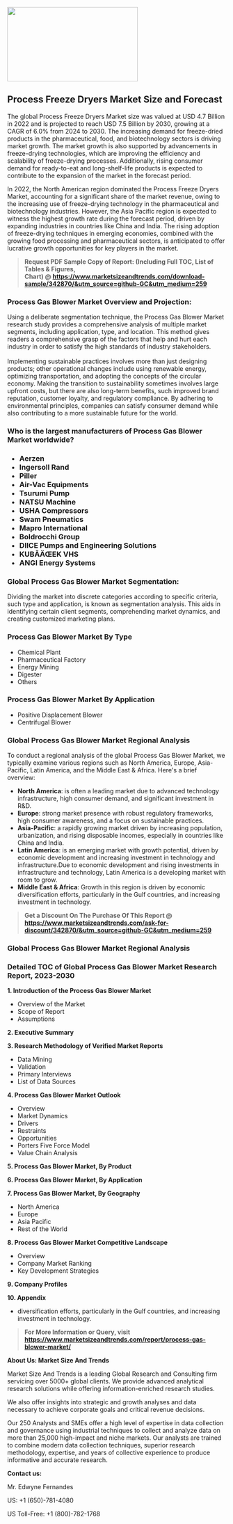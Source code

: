 <p><img class="alignnone size-medium wp-image-20088" src="https://ffe5etoiles.com/wp-content/uploads/2024/12/MST1-300x171.png" alt="" width="300" height="171" /></p><h2>Process Freeze Dryers Market Size and Forecast</h2><p>The global Process Freeze Dryers Market size was valued at USD 4.7 Billion in 2022 and is projected to reach USD 7.5 Billion by 2030, growing at a CAGR of 6.0% from 2024 to 2030. The increasing demand for freeze-dried products in the pharmaceutical, food, and biotechnology sectors is driving market growth. The market growth is also supported by advancements in freeze-drying technologies, which are improving the efficiency and scalability of freeze-drying processes. Additionally, rising consumer demand for ready-to-eat and long-shelf-life products is expected to contribute to the expansion of the market in the forecast period.</p><p>In 2022, the North American region dominated the Process Freeze Dryers Market, accounting for a significant share of the market revenue, owing to the increasing use of freeze-drying technology in the pharmaceutical and biotechnology industries. However, the Asia Pacific region is expected to witness the highest growth rate during the forecast period, driven by expanding industries in countries like China and India. The rising adoption of freeze-drying techniques in emerging economies, combined with the growing food processing and pharmaceutical sectors, is anticipated to offer lucrative growth opportunities for key players in the market.</p></p><blockquote id="" class=""><strong>Request PDF Sample Copy of Report: (Including Full TOC, List of Tables &amp; Figures, Chart)&nbsp;@&nbsp;<strong><a href="https://www.marketsizeandtrends.com/download-sample/342870/&utm_source=github-GC&utm_medium=259" target="_blank">https://www.marketsizeandtrends.com/download-sample/342870/&utm_source=github-GC&utm_medium=259</a></strong></strong></blockquote><h3 id="" class="">Process Gas Blower Market&nbsp;Overview and Projection:</h3><p id="" class="">Using a deliberate segmentation technique, the Process Gas Blower Market research study provides a comprehensive analysis of multiple market segments, including application, type, and location. This method gives readers a comprehensive grasp of the factors that help and hurt each industry in order to satisfy the high standards of industry stakeholders. <br /> <br />Implementing sustainable practices involves more than just designing products; other operational changes include using renewable energy, optimizing transportation, and adopting the concepts of the circular economy. Making the transition to sustainability sometimes involves large upfront costs, but there are also long-term benefits, such improved brand reputation, customer loyalty, and regulatory compliance. By adhering to environmental principles, companies can satisfy consumer demand while also contributing to a more sustainable future for the world.</p><h3 id="" class="">Who is the largest manufacturers of&nbsp;Process Gas Blower Market worldwide?</h3><h3 class=""><p><ul><li>Aerzen </li><li> Ingersoll Rand </li><li> Piller </li><li> Air-Vac Equipments </li><li> Tsurumi Pump </li><li> NATSU Machine </li><li> USHA Compressors </li><li> Swam Pneumatics </li><li> Mapro International </li><li> Boldrocchi Group </li><li> DIICE Pumps and Engineering Solutions </li><li> KUBÃÄŒEK VHS </li><li> ANGI Energy Systems</li></ul></p></h3><h3 id="" class="">Global&nbsp;Process Gas Blower Market Segmentation:</h3><p id="" class="">Dividing the market into discrete categories according to specific criteria, such type and application, is known as segmentation analysis. This aids in identifying certain client segments, comprehending market dynamics, and creating customized marketing plans.</p><h3 id="" class="">Process Gas Blower Market&nbsp;By Type</h3><p><p><ul><li>Chemical Plant</li><li> Pharmaceutical Factory</li><li> Energy Mining</li><li> Digester</li><li> Others</p></li></ul></p></p><h3 id="" class="">Process Gas Blower Market&nbsp;By Application</h3><p class=""><p><ul><li>Positive Displacement Blower</li><li> Centrifugal Blower</li></ul></p></p><h3 id="" class="">Global Process Gas Blower Market Regional Analysis</h3><p id="" class="">To conduct a regional analysis of the global Process Gas Blower Market, we typically examine various regions such as North America, Europe, Asia-Pacific, Latin America, and the Middle East &amp; Africa. Here's a brief overview:</p><ul><li><strong>North America</strong>: is often a leading market due to advanced technology infrastructure, high consumer demand, and significant investment in R&amp;D.</li><li><strong>Europe</strong>: strong market presence with robust regulatory frameworks, high consumer awareness, and a focus on sustainable practices.</li><li><strong>Asia-Pacific</strong>: a rapidly growing market driven by increasing population, urbanization, and rising disposable incomes, especially in countries like China and India.</li><li><strong>Latin America</strong>: is an emerging market with growth potential, driven by economic development and increasing investment in technology and infrastructure.Due to economic development and rising investments in infrastructure and technology, Latin America is a developing market with room to grow.</li><li><strong>Middle East &amp; Africa</strong>: Growth in this region is driven by economic diversification efforts, particularly in the Gulf countries, and increasing investment in technology.</li></ul><blockquote id="" class=""><strong>Get a Discount On The Purchase Of This Report @ <strong><a href="https://www.marketsizeandtrends.com/ask-for-discount/342870/&utm_source=github-GC&utm_medium=259" target="_blank">https://www.marketsizeandtrends.com/ask-for-discount/342870/&utm_source=github-GC&utm_medium=259</a></strong></strong></blockquote><h3 id="" class="">Global Process Gas Blower Market Regional Analysis</h3><h3 id="" class="">Detailed TOC of Global Process Gas Blower Market Research Report, 2023-2030</h3><p id="" class=""><strong>1. Introduction of the Process Gas Blower Market</strong></p><ul><li>Overview of the Market</li><li>Scope of Report</li><li>Assumptions</li></ul><p id="" class=""><strong>2. Executive Summary</strong></p><p id="" class=""><strong>3. Research Methodology of Verified Market Reports</strong></p><ul><li>Data Mining</li><li>Validation</li><li>Primary Interviews</li><li>List of Data Sources</li></ul><p id="" class=""><strong>4. Process Gas Blower Market Outlook</strong></p><ul><li>Overview</li><li>Market Dynamics</li><li>Drivers</li><li>Restraints</li><li>Opportunities</li><li>Porters Five Force Model</li><li>Value Chain Analysis</li></ul><p id="" class=""><strong>5. Process Gas Blower Market, By Product</strong></p><p id="" class=""><strong>6. Process Gas Blower Market, By Application</strong></p><p id="" class=""><strong>7. Process Gas Blower Market, By Geography</strong></p><ul><li>North America</li><li>Europe</li><li>Asia Pacific</li><li>Rest of the World</li></ul><p id="" class=""><strong>8. Process Gas Blower Market Competitive Landscape</strong></p><ul><li>Overview</li><li>Company Market Ranking</li><li>Key Development Strategies</li></ul><p id="" class=""><strong>9. Company Profiles</strong></p><p id="" class=""><strong>10. Appendix</strong></p><ul><li>diversification efforts, particularly in the Gulf countries, and increasing investment in technology.</li></ul><blockquote id="" class=""><strong>For More Information or Query, visit <strong><strong><a href="https://www.marketsizeandtrends.com/report/process-gas-blower-market/" target="_blank">https://www.marketsizeandtrends.com/report/process-gas-blower-market/</a></strong></strong></strong></blockquote><p id="" class=""><strong>About Us: Market Size And Trends</strong></p><p id="" class="">Market Size And Trends is a leading Global Research and Consulting firm servicing over 5000+ global clients. We provide advanced analytical research solutions while offering information-enriched research studies.</p><p id="" class="">We also offer insights into strategic and growth analyses and data necessary to achieve corporate goals and critical revenue decisions.</p><p id="" class="">Our 250 Analysts and SMEs offer a high level of expertise in data collection and governance using industrial techniques to collect and analyze data on more than 25,000 high-impact and niche markets. Our analysts are trained to combine modern data collection techniques, superior research methodology, expertise, and years of collective experience to produce informative and accurate research.</p><p id="" class=""><strong>Contact us:</strong></p><p id="" class="">Mr. Edwyne Fernandes</p><p id="" class="">US: +1 (650)-781-4080</p><p id="" class="">US Toll-Free: +1 (800)-782-1768</p>

